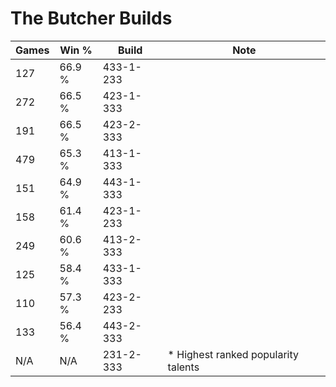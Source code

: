 # The Butcher Builds

Games  | Win %  | Build     | Note
-----  | -----  | -----     | ----
127    | 66.9 % | 433-1-233 | 
272    | 66.5 % | 423-1-333 | 
191    | 66.5 % | 423-2-333 | 
479    | 65.3 % | 413-1-333 | 
151    | 64.9 % | 443-1-333 | 
158    | 61.4 % | 423-1-233 | 
249    | 60.6 % | 413-2-333 | 
125    | 58.4 % | 433-1-333 | 
110    | 57.3 % | 423-2-233 | 
133    | 56.4 % | 443-2-333 | 
N/A    | N/A    | 231-2-333 | * Highest ranked popularity talents
